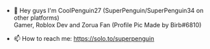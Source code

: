 - 👋 Hey guys I'm CoolPenguin27 (SuperPenguin/SuperPenguin34 on other platforms)                                  
Gamer, Roblox Dev and Zorua Fan (Profile Pic Made by Birb#6810)

- 📫 How to reach me: https://solo.to/superpenguin

<!---
CoolPenguin27/CoolPenguin27 is a ✨ special ✨ repository because its `README.md` (this file) appears on your GitHub profile.
You can click the Preview link to take a look at your changes.
--->
